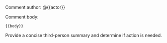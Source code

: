 Comment author: @{{actor}}

Comment body:
```
{{body}}
```

Provide a concise third-person summary and determine if action is needed.
